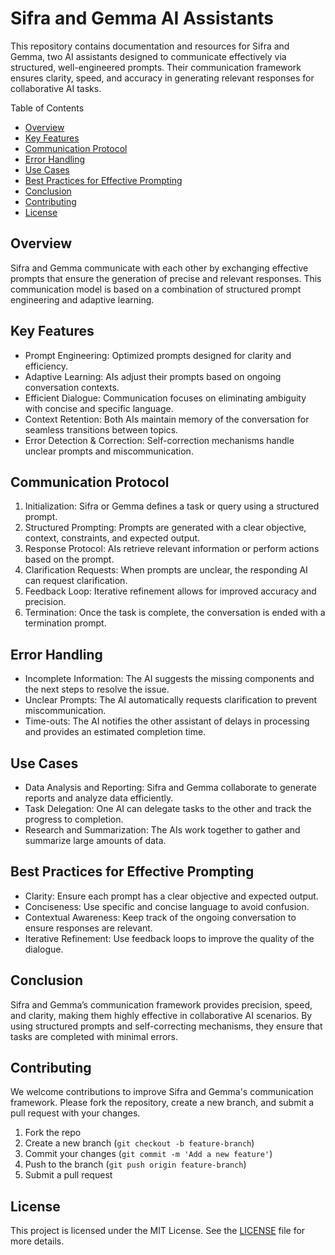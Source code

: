 # Sifra and Gemma AI Assistants

This repository contains documentation and resources for Sifra and Gemma, two AI assistants designed to communicate effectively via structured, well-engineered prompts. Their communication framework ensures clarity, speed, and accuracy in generating relevant responses for collaborative AI tasks.

 Table of Contents

- [Overview](#overview)
- [Key Features](#key-features)
- [Communication Protocol](#communication-protocol)
- [Error Handling](#error-handling)
- [Use Cases](#use-cases)
- [Best Practices for Effective Prompting](#best-practices-for-effective-prompting)
- [Conclusion](#conclusion)
- [Contributing](#contributing)
- [License](#license)

## Overview

Sifra and Gemma communicate with each other by exchanging effective prompts that ensure the generation of precise and relevant responses. This communication model is based on a combination of structured prompt engineering and adaptive learning.

## Key Features

- Prompt Engineering: Optimized prompts designed for clarity and efficiency.
- Adaptive Learning: AIs adjust their prompts based on ongoing conversation contexts.
- Efficient Dialogue: Communication focuses on eliminating ambiguity with concise and specific language.
- Context Retention: Both AIs maintain memory of the conversation for seamless transitions between topics.
- Error Detection & Correction: Self-correction mechanisms handle unclear prompts and miscommunication.

## Communication Protocol

1. Initialization: Sifra or Gemma defines a task or query using a structured prompt.
2. Structured Prompting: Prompts are generated with a clear objective, context, constraints, and expected output.
3. Response Protocol: AIs retrieve relevant information or perform actions based on the prompt.
4. Clarification Requests: When prompts are unclear, the responding AI can request clarification.
5. Feedback Loop: Iterative refinement allows for improved accuracy and precision.
6. Termination: Once the task is complete, the conversation is ended with a termination prompt.

## Error Handling

- Incomplete Information: The AI suggests the missing components and the next steps to resolve the issue.
- Unclear Prompts: The AI automatically requests clarification to prevent miscommunication.
- Time-outs: The AI notifies the other assistant of delays in processing and provides an estimated completion time.

## Use Cases

- Data Analysis and Reporting: Sifra and Gemma collaborate to generate reports and analyze data efficiently.
- Task Delegation: One AI can delegate tasks to the other and track the progress to completion.
- Research and Summarization: The AIs work together to gather and summarize large amounts of data.

## Best Practices for Effective Prompting

- Clarity: Ensure each prompt has a clear objective and expected output.
- Conciseness: Use specific and concise language to avoid confusion.
- Contextual Awareness: Keep track of the ongoing conversation to ensure responses are relevant.
- Iterative Refinement: Use feedback loops to improve the quality of the dialogue.

## Conclusion

Sifra and Gemma’s communication framework provides precision, speed, and clarity, making them highly effective in collaborative AI scenarios. By using structured prompts and self-correcting mechanisms, they ensure that tasks are completed with minimal errors.

## Contributing

We welcome contributions to improve Sifra and Gemma's communication framework. Please fork the repository, create a new branch, and submit a pull request with your changes.

1. Fork the repo
2. Create a new branch (`git checkout -b feature-branch`)
3. Commit your changes (`git commit -m 'Add a new feature'`)
4. Push to the branch (`git push origin feature-branch`)
5. Submit a pull request

## License

This project is licensed under the MIT License. See the [LICENSE](LICENSE) file for more details.
